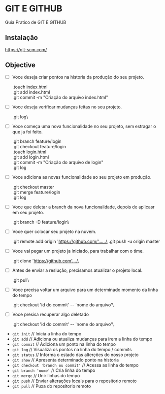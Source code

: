 # GIT E GITHUB

Guia Pratico de GIT E GITHUB

## Instalação

https://git-scm.com/

## Objective

- [ ] Voce deseja criar pontos na historia da produção do seu projeto.

    .touch index.html\
    .git add index.html\
    .git commit -m "Criação do arquivo index.html"

- [ ] Voce deseja verificar mudanças feitas no seu projeto.

    .git log\

- [ ] Voce começa uma nova funcionalidade no seu projeto, sem estragar o que ja foi feito.

    .git branch feature/login\
    .git checkout feature/login\
    .touch login.html\
    .git add login.html\
    .git commit -m "Criação do arquivo de login"\
    .git log


- [ ] Voce adiciona as novas funcionalidade ao seu projeto em produção.

    .git checkout master\
    .git merge feature/login\
    .git log

- [ ] Voce que deletar a branch da nova funcionalidade, depois de aplicasr em seu projeto.

    .git branch -D feature/login\

- [ ] Voce quer colocar seu projeto na nuvem.

    .git remote add origin 'https://github.com/'......\
    .git push -u origin master

- [ ] Voce vai pegar um projeto ja iniciado, para trabalhar com o time.

    .git clone 'https://github.com'....\

- [ ] Antes de enviar a reslução, precisamos atualizar o projeto local.

    .git pull\

- [ ] Voce precisa voltar um arquivo para um determinado momento da linha do tempo

    .git checkout 'id do commit' -- 'nome do arquivo'\

- [ ] Voce presisa recuperar algo deletado

    .git checkout 'id do commit' -- 'nome do arquivo'\

- `git init` // Inicia a linha do tempo
- `git add` // Adiciona ou atualiza mudanças para irem a linha do tempo
- `git commit` // Adiciona um ponto na linha do tempo
- `git log` // Visualiza os pontos na linha do tempo / commits
- `git status` // Informa o estado das alterções do nosso projeto
- `git show` // Apresenta determinado ponto na historia
- `git checkout 'branch ou commit'` // Acessa as linha do tempo
- `git branch 'nome'` // Cria linha do tempo
- `git merge` // Unir linhas do tempo
- `git push` // Enviar alterações locais para o repositorio remoto
- `git pull` // Puxa do repositorio remoto